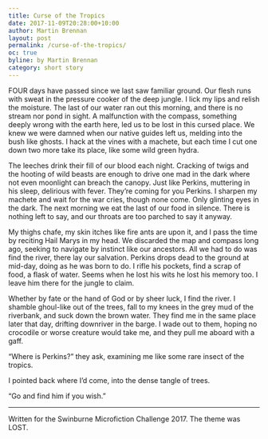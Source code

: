 ```yaml
---
title: Curse of the Tropics
date: 2017-11-09T20:28:00+10:00
author: Martin Brennan
layout: post
permalink: /curse-of-the-tropics/
oc: true
byline: by Martin Brennan
category: short story
---
```


<span class="first-letter">F</span>OUR days have passed since we last saw familiar ground. Our flesh runs with sweat in the pressure cooker of the deep jungle. I lick my lips and relish the moisture. The last of our water ran out this morning, and there is no stream nor pond in sight. A malfunction with the compass, something deeply wrong with the earth here, led us to be lost in this cursed place. We knew we were damned when our native guides left us, melding into the bush like ghosts. I hack at the vines with a machete, but each time I cut one down two more take its place, like some wild green hydra.

The leeches drink their fill of our blood each night. Cracking of twigs and the hooting of wild beasts are enough to drive one mad in the dark where not even moonlight can breach the canopy. Just like Perkins, muttering in his sleep, delirious with fever. They’re coming for you Perkins. I sharpen my machete and wait for the war cries, though none come. Only glinting eyes in the dark. The next morning we eat the last of our food in silence. There is nothing left to say, and our throats are too parched to say it anyway.

My thighs chafe, my skin itches like fire ants are upon it, and I pass the time by reciting Hail Marys in my head. We discarded the map and compass long ago, seeking to navigate by instinct like our ancestors. All we had to do was find the river, there lay our salvation. Perkins drops dead to the ground at mid-day, doing as he was born to do. I rifle his pockets, find a scrap of food, a flask of water. Seems when he lost his wits he lost his memory too. I leave him there for the jungle to claim.

Whether by fate or the hand of God or by sheer luck, I find the river. I shamble ghoul-like out of the trees, fall to my knees in the grey mud of the riverbank, and suck down the brown water. They find me in the same place later that day, drifting downriver in the barge. I wade out to them, hoping no crocodile or worse creature would take me, and they pull me aboard with a gaff.

“Where is Perkins?” they ask, examining me like some rare insect of the tropics.

I pointed back where I’d come, into the dense tangle of trees.

“Go and find him if you wish.”

<hr />

Written for the Swinburne Microfiction Challenge 2017. The theme was LOST.